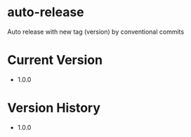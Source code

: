 # auto-release
Auto release with new tag (version) by conventional commits

# Current Version
- 1.0.0

# Version History
- 1.0.0
